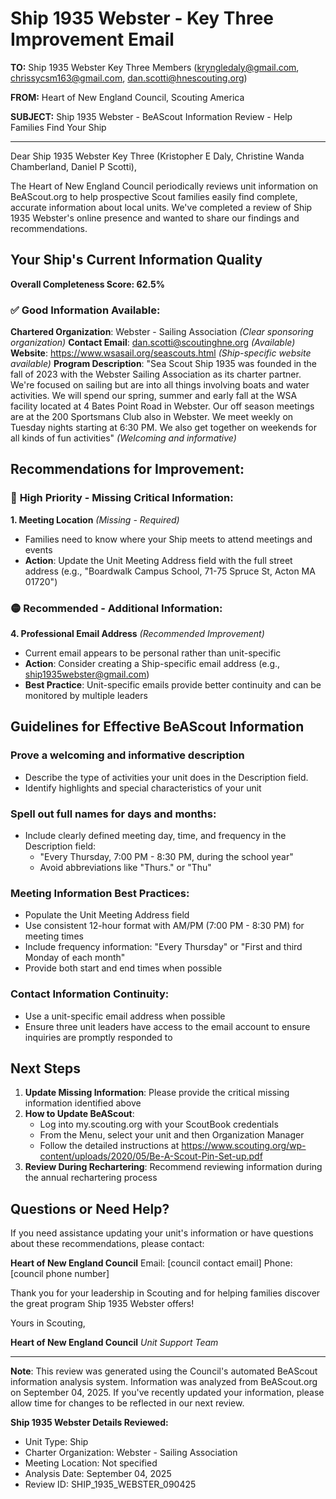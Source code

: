 # Ship 1935 Webster - Key Three Improvement Email

**TO:** Ship 1935 Webster Key Three Members (kryngledaly@gmail.com, chrissycsm163@gmail.com, dan.scotti@hnescouting.org)

**FROM:** Heart of New England Council, Scouting America

**SUBJECT:** Ship 1935 Webster - BeAScout Information Review - Help Families Find Your Ship

---

Dear Ship 1935 Webster Key Three (Kristopher E Daly, Christine Wanda Chamberland, Daniel P Scotti),

The Heart of New England Council periodically reviews unit information on BeAScout.org to help prospective Scout families easily find complete, accurate information about local units. We've completed a review of Ship 1935 Webster's online presence and wanted to share our findings and recommendations.

## Your Ship's Current Information Quality

**Overall Completeness Score: 62.5%**

### ✅ **Good Information Available:**
**Chartered Organization**: Webster - Sailing Association *(Clear sponsoring organization)*
**Contact Email**: dan.scotti@scoutinghne.org *(Available)*
**Website**: https://www.wsasail.org/seascouts.html *(Ship-specific website available)*
**Program Description**: "Sea Scout Ship 1935 was founded in the fall of 2023 with the Webster Sailing Association as its charter partner. We're focused on sailing but are into all things involving boats and water activities. We will spend our spring, summer and early fall at the WSA facility located at 4 Bates Point Road in Webster. Our off season meetings are at the 200 Sportsmans Club also in Webster. We meet weekly on Tuesday nights starting at 6:30 PM. We also get together on weekends for all kinds of fun activities" *(Welcoming and informative)*

## Recommendations for Improvement:

### 🔴 **High Priority - Missing Critical Information:**

**1. Meeting Location** *(Missing - Required)*
- Families need to know where your Ship meets to attend meetings and events
- **Action**: Update the Unit Meeting Address field with the full street address (e.g., "Boardwalk Campus School, 71-75 Spruce St, Acton MA 01720")

### 🟡 **Recommended - Additional Information:**

**4. Professional Email Address** *(Recommended Improvement)*
- Current email appears to be personal rather than unit-specific
- **Action**: Consider creating a Ship-specific email address (e.g., ship1935webster@gmail.com)
- **Best Practice**: Unit-specific emails provide better continuity and can be monitored by multiple leaders

## Guidelines for Effective BeAScout Information

### **Prove a welcoming and informative description**
- Describe the type of activities your unit does in the Description field.
- Identify highlights and special characteristics of your unit

### **Spell out full names for days and months:**
- Include clearly defined meeting day, time, and frequency in the Description field:
  - "Every Thursday, 7:00 PM - 8:30 PM, during the school year"
  - Avoid abbreviations like "Thurs." or "Thu"

### **Meeting Information Best Practices:**
- Populate the Unit Meeting Address field
- Use consistent 12-hour format with AM/PM (7:00 PM - 8:30 PM) for meeting times
- Include frequency information: "Every Thursday" or "First and third Monday of each month"
- Provide both start and end times when possible

### **Contact Information Continuity:**
- Use a unit-specific email address when possible
- Ensure three unit leaders have access to the email account to ensure inquiries are promptly responded to

## Next Steps

1. **Update Missing Information**: Please provide the critical missing information identified above
2. **How to Update BeAScout**: 
   - Log into my.scouting.org with your ScoutBook credentials
   - From the Menu, select your unit and then Organization Manager
   - Follow the detailed instructions at
     https://www.scouting.org/wp-content/uploads/2020/05/Be-A-Scout-Pin-Set-up.pdf
3. **Review During Rechartering**: Recommend reviewing information during the annual rechartering process

## Questions or Need Help?

If you need assistance updating your unit's information or have questions about these recommendations, please contact:

**Heart of New England Council**
Email: [council contact email]
Phone: [council phone number]

Thank you for your leadership in Scouting and for helping families discover the great program Ship 1935 Webster offers!

Yours in Scouting,

**Heart of New England Council**
*Unit Support Team*

---

**Note**: This review was generated using the Council's automated BeAScout information analysis system. Information was analyzed from BeAScout.org on September 04, 2025. If you've recently updated your information, please allow time for changes to be reflected in our next review.

**Ship 1935 Webster Details Reviewed:**
- Unit Type: Ship
- Charter Organization: Webster - Sailing Association
- Meeting Location: Not specified
- Analysis Date: September 04, 2025
- Review ID: SHIP_1935_WEBSTER_090425